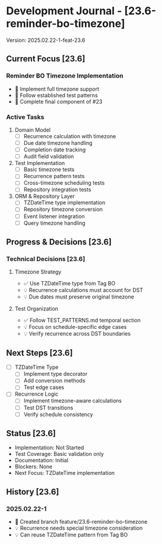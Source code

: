 # Development Journal - [23.6-reminder-bo-timezone]
Version: 2025.02.22-1-feat-23.6

## Current Focus [23.6]
### Reminder BO Timezone Implementation
- 🔄 Implement full timezone support
- 🔄 Follow established test patterns
- 🔄 Complete final component of #23

### Active Tasks
1. Domain Model
   - [ ] Recurrence calculation with timezone
   - [ ] Due date timezone handling
   - [ ] Completion date tracking
   - [ ] Audit field validation

2. Test Implementation
   - [ ] Basic timezone tests
   - [ ] Recurrence pattern tests
   - [ ] Cross-timezone scheduling tests
   - [ ] Repository integration tests

3. ORM & Repository Layer
   - [ ] TZDateTime type implementation
   - [ ] Repository timezone conversion
   - [ ] Event listener integration
   - [ ] Query timezone handling

## Progress & Decisions [23.6]
### Technical Decisions [23.6]
1. Timezone Strategy
   - ✅ Use TZDateTime type from Tag BO
   - 💡 Recurrence calculations must account for DST
   - 💡 Due dates must preserve original timezone

2. Test Organization
   - ✅ Follow TEST_PATTERNS.md temporal section
   - 💡 Focus on schedule-specific edge cases
   - 💡 Verify recurrence across DST boundaries

## Next Steps [23.6]
- [ ] TZDateTime Type
  - [ ] Implement type decorator
  - [ ] Add conversion methods
  - [ ] Test edge cases

- [ ] Recurrence Logic
  - [ ] Implement timezone-aware calculations
  - [ ] Test DST transitions
  - [ ] Verify schedule consistency

## Status [23.6]
- Implementation: Not Started
- Test Coverage: Basic validation only
- Documentation: Initial
- Blockers: None
- Next Focus: TZDateTime implementation

## History [23.6]
### 2025.02.22-1
- 🔄 Created branch feature/23.6-reminder-bo-timezone
- 💡 Recurrence needs special timezone consideration
- 💡 Can reuse TZDateTime pattern from Tag BO
